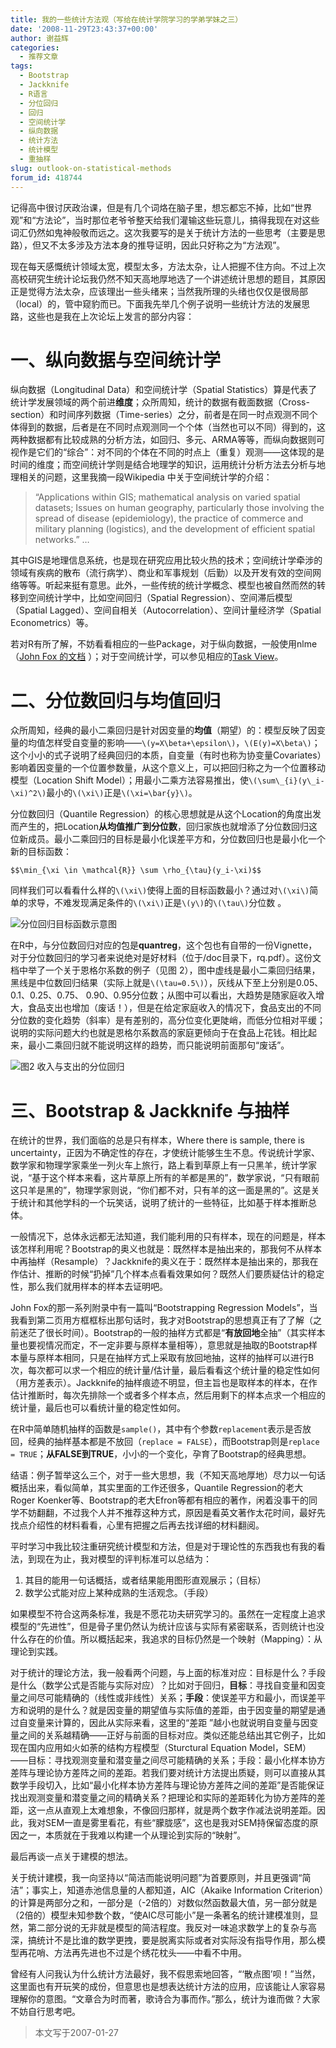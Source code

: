 ```yaml
---
title: 我的一些统计方法观（写给在统计学院学习的学弟学妹之三）
date: '2008-11-29T23:43:37+00:00'
author: 谢益辉
categories:
  - 推荐文章
tags:
  - Bootstrap
  - Jackknife
  - R语言
  - 分位回归
  - 回归
  - 空间统计学
  - 纵向数据
  - 统计方法
  - 统计模型
  - 重抽样
slug: outlook-on-statistical-methods
forum_id: 418744
---
```


记得高中很讨厌政治课，但是有几个词烙在脑子里，想忘都忘不掉，比如“世界观”和“方法论”，当时那位老爷爷整天给我们灌输这些玩意儿，搞得我现在对这些词汇仍然如鬼神般敬而远之。这次我要写的是关于统计方法的一些思考（主要是思路），但又不太多涉及方法本身的推导证明，因此只好称之为“方法观”。

现在每天感慨统计领域太宽，模型太多，方法太杂，让人把握不住方向。不过上次高校研究生统计论坛我仍然不知天高地厚地选了一个讲述统计思想的题目，其原因正是觉得方法太杂，应该理出一些头绪来；当然我所理的头绪也仅仅是很局部（local）的，管中窥豹而已。下面我先举几个例子说明一些统计方法的发展思路，这些也是我在上次论坛上发言的部分内容：<!--more-->

# 一、纵向数据与空间统计学

纵向数据（Longitudinal Data）和空间统计学（Spatial Statistics）算是代表了统计学发展领域的两个前进**维度**；众所周知，统计的数据有截面数据（Cross-section）和时间序列数据（Time-series）之分，前者是在同一时点观测不同个体得到的数据，后者是在不同时点观测同一个个体（当然也可以不同）得到的，这两种数据都有比较成熟的分析方法，如回归、多元、ARMA等等，而纵向数据则可视作是它们的“综合”：对不同的个体在不同的时点上（重复）观测——这体现的是时间的维度；而空间统计学则是结合地理学的知识，运用统计分析方法去分析与地理相关的问题，这里我摘一段Wikipedia 中关于空间统计学的介绍：

> “Applications within GIS; mathematical analysis on varied spatial datasets; Issues on human geography, particularly those involving the spread of disease (epidemiology), the practice of commerce and military planning (logistics), and the development of efficient spatial networks.” …

其中GIS是地理信息系统，也是现在研究应用比较火热的技术；空间统计学牵涉的领域有疾病的散布（流行病学）、商业和军事规划（后勤）以及开发有效的空间网络等等。听起来挺有意思。此外，一些传统的统计学概念、模型也被自然而然的转移到空间统计学中，比如空间回归（Spatial Regression）、空间滞后模型（Spatial Lagged）、空间自相关（Autocorrelation）、空间计量经济学（Spatial Econometrics）等。

若对R有所了解，不妨看看相应的一些Package，对于纵向数据，一般使用nlme（[John Fox 的文档](http://socserv.mcmaster.ca/jfox/Books/Companion/appendix-mixed-models.pdf "John Fox关于混合模型的文档") ）；对于空间统计学，可以参见相应的[Task View](http://cran.r-project.org/src/contrib/Views/Spatial.html "空间统计学Task View")。

# 二、分位数回归与均值回归

众所周知，经典的最小二乘回归是针对因变量的**均值**（期望）的：模型反映了因变量的均值怎样受自变量的影响——`\(y=X\beta+\epsilon\)`，`\(E(y)=X\beta\)`；这个小小的式子说明了经典回归的本质，自变量（有时也称为协变量Covariates）影响着因变量的一个位置参数量，从这个意义上，可以把回归称之为一个位置移动模型（Location Shift Model）；用最小二乘方法容易推出，使`\(\sum\_{i}(y\_i-\xi)^2\)`最小的`\(\xi\)`正是`\(\xi=\bar{y}\)`。

分位数回归（Quantile Regression）的核心思想就是从这个Location的角度出发而产生的，把Location**从均值推广到分位数**，回归家族也就增添了分位数回归这位新成员。最小二乘回归的目标是最小化误差平方和，分位数回归也是最小化一个新的目标函数：

`$$\min_{\xi \in \mathcal{R}} \sum \rho_{\tau}(y_i-\xi)$$`

同样我们可以看看什么样的`\(\xi\)`使得上面的目标函数最小？通过对`\(\xi\)`简单的求导，不难发现满足条件的`\(\xi\)`正是`\(y\)`的`\(\tau\)`分位数 。

![分位回归目标函数示意图](https://uploads.cosx.org/2008/11/obj-function-for-qr.png)

在R中，与分位数回归对应的包是**quantreg**，这个包也有自带的一份Vignette，对于分位数回归的学习者来说绝对是好材料（位于/doc目录下，rq.pdf）。这份文档中举了一个关于恩格尔系数的例子（见图 2），图中虚线是最小二乘回归结果，黑线是中位数回归结果（实际上就是`\(\tau=0.5\)`），灰线从下至上分别是0.05、0.1、0.25、0.75、 0.90、0.95分位数；从图中可以看出，大趋势是随家庭收入增大，食品支出也增加（废话！），但是在给定家庭收入的情况下，食品支出的不同分位数的变化趋势（斜率）是有差别的，高分位变化更陡峭，而低分位相对平缓；说明的实际问题大约也就是恩格尔系数高的家庭更倾向于在食品上花钱。相比起来，最小二乘回归就不能说明这样的趋势，而只能说明前面那句“废话”。

![图2 收入与支出的分位回归](https://uploads.cosx.org/2008/11/quantile-regression-income-expenditure.png)

# 三、Bootstrap & Jackknife 与抽样

在统计的世界，我们面临的总是只有样本，Where there is sample, there is uncertainty，正因为不确定性的存在，才使统计能够生生不息。传说统计学家、数学家和物理学家乘坐一列火车上旅行，路上看到草原上有一只黑羊，统计学家说，“基于这个样本来看，这片草原上所有的羊都是黑的”，数学家说，“只有眼前这只羊是黑的”，物理学家则说，“你们都不对，只有羊的这一面是黑的”。这是关于统计和其他学科的一个玩笑话，说明了统计的一些特征，比如基于样本推断总体。

一般情况下，总体永远都无法知道，我们能利用的只有样本，现在的问题是，样本该怎样利用呢？Bootstrap的奥义也就是：既然样本是抽出来的，那我何不从样本中再抽样（Resample）？Jackknife的奥义在于：既然样本是抽出来的，那我在作估计、推断的时候“扔掉”几个样本点看看效果如何？既然人们要质疑估计的稳定性，那么我们就用样本的样本去证明吧。

John Fox的那一系列附录中有一篇叫“Bootstrapping Regression Models”，当我看到第二页用方框框标出那句话时，我才对Bootstrap的思想真正有了了解（之前迷茫了很长时间）。Bootstrap的一般的抽样方式都是“**有放回地**全抽”（其实样本量也要视情况而定，不一定非要与原样本量相等），意思就是抽取的Bootstrap样本量与原样本相同，只是在抽样方式上采取有放回地抽，这样的抽样可以进行B次，每次都可以求一个相应的统计量/估计量，最后看看这个统计量的稳定性如何（用方差表示）。Jackknife的抽样痕迹不明显，但主旨也是取样本的样本，在作估计推断时，每次先排除一个或者多个样本点，然后用剩下的样本点求一个相应的统计量，最后也可以看统计量的稳定性如何。

在R中简单随机抽样的函数是`sample()`，其中有个参数`replacement`表示是否放回，经典的抽样基本都是不放回（`replace = FALSE`），而Bootstrap则是`replace = TRUE`；**从FALSE到TRUE**，小小的一个变化，孕育了Bootstrap的经典思想。

结语：例子暂举这么三个，对于一些大思想，我（不知天高地厚地）尽力以一句话概括出来，看似简单，其实里面的工作还很多，Quantile Regression的老大Roger Koenker等、Bootstrap的老大Efron等都有相应的著作，闲着没事干的同学不妨翻翻，不过我个人并不推荐这种方式，原因是看英文著作太花时间，最好先找点介绍性的材料看看，心里有把握之后再去找详细的材料翻阅。

平时学习中我比较注重研究统计模型和方法，但是对于理论性的东西我也有我的看法，到现在为止，我对模型的评判标准可以总结为：

  1. 其目的能用一句话概括，或者结果能用图形直观展示；（目标）
  1. 数学公式能对应上某种成熟的生活观念。（手段）

如果模型不符合这两条标准，我是不愿花功夫研究学习的。虽然在一定程度上追求模型的“先进性”，但是骨子里仍然认为统计应该与实际有紧密联系，否则统计也没什么存在的价值。所以概括起来，我追求的目标仍然是一个映射（Mapping）：从理论到实践。

对于统计的理论方法，我一般看两个问题，与上面的标准对应：目标是什么？手段是什么（数学公式是否能与实际对应）？比如对于回归，**目标**：寻找自变量和因变量之间尽可能精确的（线性或非线性）关系；**手段**：使误差平方和最小，而误差平方和说明的是什么？就是因变量的期望值与实际值的差距，由于因变量的期望是通过自变量来计算的，因此从实际来看，这里的“差距 ”越小也就说明自变量与因变量之间的关系越精确——正好与前面的目标对应。类似还能总结出其它例子，比如现在国内应用如火如荼的结构方程模型（Sturctural Equation Model，SEM）——目标：寻找观测变量和潜变量之间尽可能精确的关系；手段：最小化样本协方差阵与理论协方差阵之间的差距。若我们要对统计方法提出质疑，则可以直接从其数学手段切入，比如“最小化样本协方差阵与理论协方差阵之间的差距”是否能保证找出观测变量和潜变量之间的精确关系？把理论和实际的差距转化为协方差阵的差距，这一点从直观上太难想象，不像回归那样，就是两个数字作减法说明差距。因此，我对SEM一直是雾里看花，有些“朦胧感”，这也是我对SEM持保留态度的原因之一，本质就在于我难以构建一个从理论到实际的“映射”。

最后再谈一点关于建模的想法。

关于统计建模，我一向坚持以“简洁而能说明问题”为首要原则，并且更强调“简洁”；事实上，知道赤池信息量的人都知道，AIC（Akaike Information Criterion）的计算是两部分之和，一部分是（-2倍的）对数似然函数最大值，另一部分就是（2倍的）模型未知参数个数，“使AIC尽可能小”是一条著名的统计建模准则，显然，第二部分说的无非就是模型的简洁程度。我反对一味追求数学上的复杂与高深，搞统计不是比谁的数学更拽，要是脱离实际或者对实际没有指导作用，那么模型再花哨、方法再先进也不过是个绣花枕头——中看不中用。

曾经有人问我认为什么统计方法最好，我不假思索地回答，“‘散点图’呗！”当然，这里面也有开玩笑的成份，但意思也是想表达统计方法的应用，应该能让人家容易理解你的意图。“文章合为时而著，歌诗合为事而作。”那么，统计为谁而做？大家不妨自行思考吧。

> 本文写于2007-01-27
